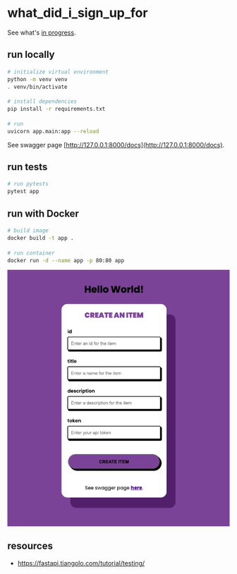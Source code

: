# what_did_i_sign_up_for

See what's [in progress](./in_progress.md).

## run locally
```bash
# initialize virtual environment
python -m venv venv
. venv/bin/activate

# install dependencies
pip install -r requirements.txt

# run
uvicorn app.main:app --reload
```

See swagger page [http://127.0.0.1:8000/docs](http://127.0.0.1:8000/docs).

## run tests
```bash
# run pytests
pytest app
```

## run with Docker
```bash
# build image
docker build -t app .

# run container
docker run -d --name app -p 80:80 app
```

![site-screenshot](./assets/site-screenshot.png)

## resources
- https://fastapi.tiangolo.com/tutorial/testing/